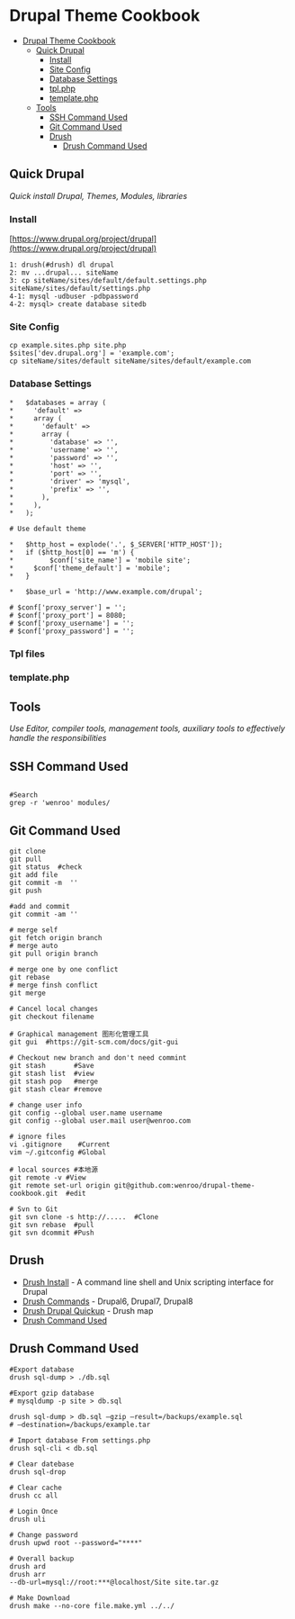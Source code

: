 # Drupal Theme Cookbook


* [Drupal Theme Cookbook](#drupal-theme-cookbook)
   * [Quick Drupal](#quick-drupal)
      * [Install](#install)
      * [Site Config](#site-config)
      * [Database Settings](#database-settings)
      * [tpl.php](#tpl)
      * [template.php](#template)
   * [Tools](#tools)
      * [SSH Command Used](#ssh-command-used)
      * [Git Command Used](#git-command-used)
      * [Drush](#drush)
         * [Drush Command Used](#drush-command-used)

## Quick Drupal
*Quick install Drupal, Themes, Modules, libraries*

### Install
[https://www.drupal.org/project/drupal](https://www.drupal.org/project/drupal)

```
1: drush(#drush) dl drupal
2: mv ...drupal... siteName
3: cp siteName/sites/default/default.settings.php  siteName/sites/default/settings.php
4-1: mysql -udbuser -pdbpassword
4-2: mysql> create database sitedb

```

### Site Config
```
cp example.sites.php site.php
$sites['dev.drupal.org'] = 'example.com';
cp siteName/sites/default siteName/sites/default/example.com

```

### Database Settings
```
*   $databases = array (
*     'default' =>
*     array (
*       'default' =>
*       array (
*         'database' => '',
*         'username' => '',
*         'password' => '',
*         'host' => '',
*         'port' => '',
*         'driver' => 'mysql',
*         'prefix' => '',
*       ),
*     ),
*   );

# Use default theme

*   $http_host = explode('.', $_SERVER['HTTP_HOST']);
*   if ($http_host[0] == 'm') {
*		  $conf['site_name'] = 'mobile site';
*     $conf['theme_default'] = 'mobile';
*   }

*   $base_url = 'http://www.example.com/drupal';

# $conf['proxy_server'] = '';
# $conf['proxy_port'] = 8080;
# $conf['proxy_username'] = '';
# $conf['proxy_password'] = '';

```

### Tpl files

### template.php


## Tools
*Use Editor, compiler tools, management tools, auxiliary tools to effectively handle the responsibilities*

## SSH Command Used
```

#Search
grep -r 'wenroo' modules/

```

## Git Command Used
```
git clone
git pull
git status  #check
git add file
git commit -m  ''
git push

#add and commit
git commit -am ''

# merge self
git fetch origin branch
# merge auto
git pull origin branch

# merge one by one conflict
git rebase
# merge finsh conflict
git merge

# Cancel local changes
git checkout filename

# Graphical management 图形化管理工具
git gui  #https://git-scm.com/docs/git-gui

# Checkout new branch and don't need commint
git stash       #Save
git stash list  #view
git stash pop   #merge
git stash clear #remove

# change user info
git config --global user.name username
git config --global user.mail user@wenroo.com

# ignore files
vi .gitignore    #Current
vim ~/.gitconfig #Global

# local sources #本地源
git remote -v #View
git remote set-url origin git@github.com:wenroo/drupal-theme-cookbook.git  #edit

# Svn to Git
git svn clone -s http://.....  #Clone
git svn rebase  #pull
git svn dcommit #Push

```


## Drush
* [Drush Install](http://www.drush.org/en/master/) - A command line shell and Unix scripting interface for Drupal
* [Drush Commands](http://drushcommands.com/) - Drupal6, Drupal7, Drupal8
* [Drush Drupal Quickup](https://github.com/Paulmicha/drupal-quickup/blob/master/drupal_setup.sh) - Drush map
* [Drush Command Used](#drush-command-used)

## Drush Command Used
```
#Export database
drush sql-dump > ./db.sql

#Export gzip database
# mysqldump -p site > db.sql

drush sql-dump > db.sql —gzip —result=/backups/example.sql
# —destination=/backups/example.tar

# Import database From settings.php
drush sql‐cli < db.sql

# Clear datebase
drush sql-drop

# Clear cache
drush cc all

# Login Once
drush uli

# Change password
drush upwd root --password="****"

# Overall backup
drush ard
drush arr
--db-url=mysql://root:***@localhost/Site site.tar.gz

# Make Download
drush make --no-core file.make.yml ../../

```









